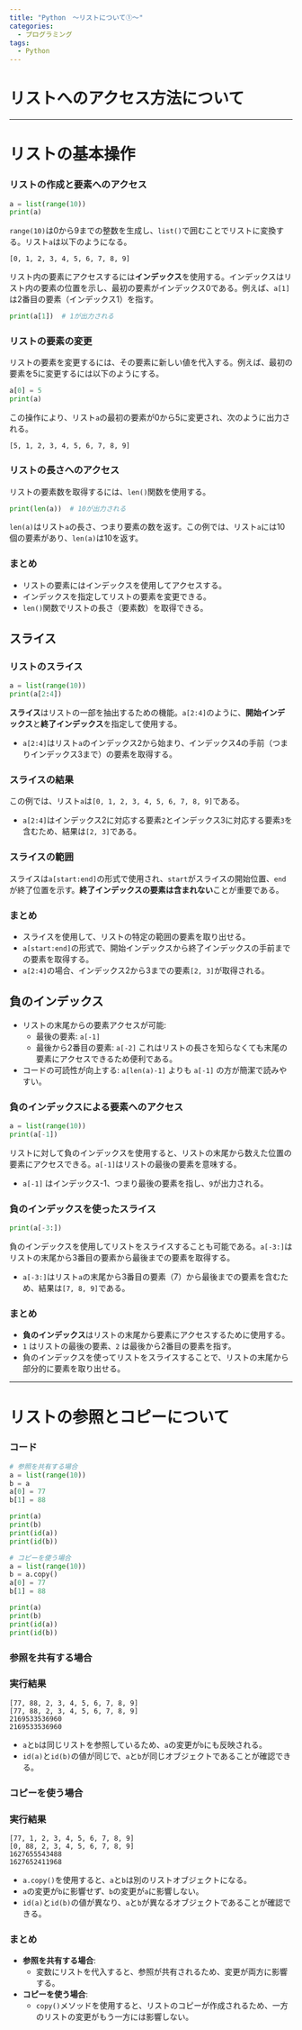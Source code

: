 ```yaml
---
title: "Python　～リストについて①～"
categories:
  - プログラミング
tags:
  - Python
---
```


# リストへのアクセス方法について

---

# リストの基本操作

### リストの作成と要素へのアクセス

```python
a = list(range(10))
print(a)

```

`range(10)`は0から9までの整数を生成し、`list()`で囲むことでリストに変換する。リスト`a`は以下のようになる。

```
[0, 1, 2, 3, 4, 5, 6, 7, 8, 9]

```

リスト内の要素にアクセスするには**インデックス**を使用する。インデックスはリスト内の要素の位置を示し、最初の要素がインデックス0である。例えば、`a[1]`は2番目の要素（インデックス1）を指す。

```python
print(a[1])  # 1が出力される

```

### リストの要素の変更

リストの要素を変更するには、その要素に新しい値を代入する。例えば、最初の要素を5に変更するには以下のようにする。

```python
a[0] = 5
print(a)

```

この操作により、リスト`a`の最初の要素が0から5に変更され、次のように出力される。

```
[5, 1, 2, 3, 4, 5, 6, 7, 8, 9]

```

### リストの長さへのアクセス

リストの要素数を取得するには、`len()`関数を使用する。

```python
print(len(a))  # 10が出力される

```

`len(a)`はリスト`a`の長さ、つまり要素の数を返す。この例では、リスト`a`には10個の要素があり、`len(a)`は10を返す。

### まとめ

- リストの要素にはインデックスを使用してアクセスする。
- インデックスを指定してリストの要素を変更できる。
- `len()`関数でリストの長さ（要素数）を取得できる。

## スライス

### リストのスライス

```python
a = list(range(10))
print(a[2:4])

```

**スライス**はリストの一部を抽出するための機能。`a[2:4]`のように、**開始インデックス**と**終了インデックス**を指定して使用する。

- `a[2:4]`はリスト`a`のインデックス2から始まり、インデックス4の手前（つまりインデックス3まで）の要素を取得する。

### スライスの結果

この例では、リスト`a`は`[0, 1, 2, 3, 4, 5, 6, 7, 8, 9]`である。

- `a[2:4]`はインデックス2に対応する要素`2`とインデックス3に対応する要素`3`を含むため、結果は`[2, 3]`である。

### スライスの範囲

スライスは`a[start:end]`の形式で使用され、`start`がスライスの開始位置、`end`が終了位置を示す。**終了インデックスの要素は含まれない**ことが重要である。

### まとめ

- スライスを使用して、リストの特定の範囲の要素を取り出せる。
- `a[start:end]`の形式で、開始インデックスから終了インデックスの手前までの要素を取得する。
- `a[2:4]`の場合、インデックス2から3までの要素`[2, 3]`が取得される。

## 負のインデックス

- リストの末尾からの要素アクセスが可能:
    - 最後の要素: `a[-1]`
    - 最後から2番目の要素: `a[-2]`
    これはリストの長さを知らなくても末尾の要素にアクセスできるため便利である。
- コードの可読性が向上する:
`a[len(a)-1]` よりも `a[-1]` の方が簡潔で読みやすい。

### 負のインデックスによる要素へのアクセス

```python
a = list(range(10))
print(a[-1])

```

リストに対して負のインデックスを使用すると、リストの末尾から数えた位置の要素にアクセスできる。`a[-1]`はリストの最後の要素を意味する。

- `a[-1]` はインデックス-1、つまり最後の要素を指し、`9`が出力される。

### 負のインデックスを使ったスライス

```python
print(a[-3:])

```

負のインデックスを使用してリストをスライスすることも可能である。`a[-3:]`はリストの末尾から3番目の要素から最後までの要素を取得する。

- `a[-3:]`はリスト`a`の末尾から3番目の要素（7）から最後までの要素を含むため、結果は`[7, 8, 9]`である。

### まとめ

- **負のインデックス**はリストの末尾から要素にアクセスするために使用する。
- `1` はリストの最後の要素、`2` は最後から2番目の要素を指す。
- 負のインデックスを使ってリストをスライスすることで、リストの末尾から部分的に要素を取り出せる。

---

# リストの参照とコピーについて

### コード

```python
# 参照を共有する場合
a = list(range(10))
b = a
a[0] = 77
b[1] = 88

print(a)
print(b)
print(id(a))
print(id(b))

# コピーを使う場合
a = list(range(10))
b = a.copy()
a[0] = 77
b[1] = 88

print(a)
print(b)
print(id(a))
print(id(b))

```

### 参照を共有する場合

### 実行結果

```
[77, 88, 2, 3, 4, 5, 6, 7, 8, 9]
[77, 88, 2, 3, 4, 5, 6, 7, 8, 9]
2169533536960
2169533536960

```

- `a`と`b`は同じリストを参照しているため、`a`の変更が`b`にも反映される。
- `id(a)`と`id(b)`の値が同じで、`a`と`b`が同じオブジェクトであることが確認できる。

### コピーを使う場合

### 実行結果

```
[77, 1, 2, 3, 4, 5, 6, 7, 8, 9]
[0, 88, 2, 3, 4, 5, 6, 7, 8, 9]
1627655543488
1627652411968

```

- `a.copy()`を使用すると、`a`と`b`は別のリストオブジェクトになる。
- `a`の変更が`b`に影響せず、`b`の変更が`a`に影響しない。
- `id(a)`と`id(b)`の値が異なり、`a`と`b`が異なるオブジェクトであることが確認できる。

### まとめ

- **参照を共有する場合**:
    - 変数にリストを代入すると、参照が共有されるため、変更が両方に影響する。
- **コピーを使う場合**:
    - `copy()`メソッドを使用すると、リストのコピーが作成されるため、一方のリストの変更がもう一方には影響しない。
